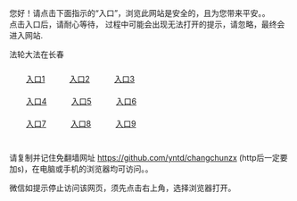 您好！请点击下面指示的“入口”，浏览此网站是安全的，且为您带来平安。。 <br/>
点击入口后，请耐心等待， 过程中可能会出现无法打开的提示，请忽略，最终会进入网站. </br>

法轮大法在长春<br/>
<div style="padding:10px"><a style="margin:20px" target="_blank" href="https://d1ryrgfu8kk7ww.cloudfront.net/2Qpsp?oznvzm" id="ccLink1" rel="nofollow">入口1</a> <a target="_blank" style="margin:20px" href="https://d1khhn994dp2mz.cloudfront.net/2Qpsp?ijgdava" id="ccLink2" rel="nofollow">入口2</a> <a style="margin:20px" target="_blank" href="https://d1c8w8x0gt7srb.cloudfront.net/2Qpsp?vfpqqsfm" id="ccLink3" rel="nofollow">入口3</a></div>

<div style="padding:10px" ><a style="margin:20px" target="_blank" href="https://d1ryrgfu8kk7ww.cloudfront.net/2Qpsp?oznvzm" id="ccLink4" rel="nofollow">入口4</a> <a style="margin:20px" href="https://d1khhn994dp2mz.cloudfront.net/2Qpsp?ijgdava" target="_blank" id="ccLink5" rel="nofollow">入口5</a> <a style="margin:20px" href="https://d1c8w8x0gt7srb.cloudfront.net/2Qpsp?vfpqqsfm" target="_blank" id="ccLink6" rel="nofollow">入口6</a></div>

<div style="padding:10px"><a style="margin:20px" target="_blank" href="https://d1ryrgfu8kk7ww.cloudfront.net/2Qpsp?oznvzm" id="ccLink7" rel="nofollow">入口7</a> <a style="margin:20px" href="https://d1khhn994dp2mz.cloudfront.net/2Qpsp?ijgdava" target="_blank" id="ccLink8" rel="nofollow">入口8</a> <a style="margin:20px" target="_blank" href="https://d1c8w8x0gt7srb.cloudfront.net/2Qpsp?vfpqqsfm" id="ccLink9" rel="nofollow">入口9</a></div>

<br/>



请复制并记住免翻墙网址 https://github.com/yntd/changchunzx (http后一定要加s)，在电脑或手机的浏览器均可访问。。<br/>

微信如提示停止访问该网页，须先点击右上角，选择浏览器打开。
